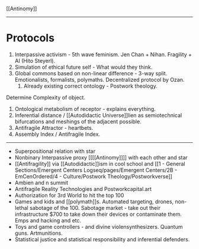 [[Antinomy]]

----

# Protocols

1.   Interpassive activism - 5th wave feminism. Jen Chan + Nihan. Fragility + AI (Hito Steyerl). 
1. Simulation of ethical future self - What would they think.
  1. Global commons based on non-linear difference - 3-way split. Emotionalists, formalists, polymaths. Decentralized protocol by Ozan.
        1.   Already existing correct ontology - Postwork theology.

Determine Complexity of object.
1. Ontological metabolism of  receptor - explains everything.
2. Inferential distance / [[Autodidactic Universe]]lien as semiotechnical  bifurcations and meshings of the adjacent possible.
4. Antifragile Attractor - heartbets.
5. Assembly Index / Antifragile Index.

---
- Superpositional relation with star
- Nonbinary Interpassive proxy [[[[Antinomy]]]] with each other and star
- [[Antifragility]] via [[Autodidactic]]ism in cool school and [[1 - General Sections/Emergent Centers Logseq/pages/Emergent Centers/2B - EmCenOrdered/4 - Culture/Postwork Theology/Postworkverse]]
- Ambien and n summit
- Antifragile Reality Technologies and Postworkcapital.art
- Authorization for 3rd World to hit the top 100
- Games and kids and [[polymath]]s. Automated targeting, drones, non-lethal sabotage of the 100. Sabotage market - take out their infrastructure $700 to take down their devices or contaminate them. Emps and hacking and etc.
- Toys and game controllers - and divine violensynthesizers. Quantum guns. Artmunitions.
- Statistical justice and statistical responsibility and inferential defenders.